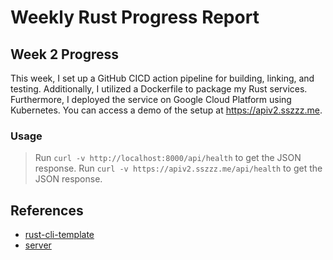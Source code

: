 # Weekly Rust Progress Report


## Week 2 Progress

This week, I set up a GitHub CICD action pipeline for building, linking, and testing. Additionally, I utilized a Dockerfile to package my Rust services. Furthermore, I deployed the service on Google Cloud Platform using Kubernetes. You can access a demo of the setup at https://apiv2.sszzz.me.


### Usage

> Run `curl -v http://localhost:8000/api/health` to get the JSON response.
> Run `curl -v https://apiv2.sszzz.me/api/health` to get the JSON response.


## References

* [rust-cli-template](https://github.com/kbknapp/rust-cli-template)
* [server](https://codevoweb.com/build-a-simple-api-with-rust-and-actix-web/)